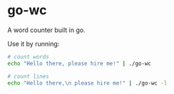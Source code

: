 # go-wc
A word counter built in go.

Use it by running:
```bash
# count words
echo "Hello there, please hire me!" | ./go-wc

# count lines
echo "Hello there,\n please hire me!" | ./go-wc -l
```

